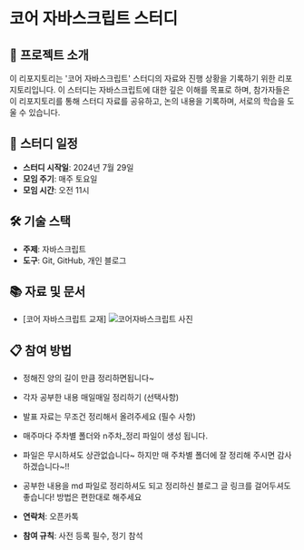 # 코어 자바스크립트 스터디

## 🚀 프로젝트 소개

이 리포지토리는 '코어 자바스크립트' 스터디의 자료와 진행 상황을 기록하기 위한 리포지토리입니다. 이 스터디는 자바스크립트에 대한 깊은 이해를 목표로 하며, 참가자들은 이 리포지토리를 통해 스터디 자료를 공유하고, 논의 내용을 기록하며, 서로의 학습을 도울 수 있습니다.

## 📅 스터디 일정

- **스터디 시작일**: 2024년 7월 29일
- **모임 주기**: 매주 토요일
- **모임 시간**: 오전 11시

## 🛠️ 기술 스택

- **주제**: 자바스크립트 
- **도구**: Git, GitHub, 개인 블로그

## 📚 자료 및 문서
- [코어 자바스크립트 교재]
![코어자바스크립트 사진](https://github.com/user-attachments/assets/39920d36-3a69-456e-93ee-ae7a09c03e87)



## 📋 참여 방법
-  정해진 양의 길이 만큼 정리하면됩니다~
-  각자 공부한 내용 매일매일 정리하기 (선택사항)
-  발표 자료는 무조건 정리해서 올려주세요 (필수 사항)
-  매주마다 주차별 폴더와 n주차_정리 파일이 생성 됩니다.
-  파일은 무시하셔도 상관없습니다~ 하지만 매 주차별 폴더에 잘 정리해 주시면 감사하겠습니다~!!
-  공부한 내용을 md 파일로 정리하셔도 되고 정리하신 블로그 글 링크를 걸어두셔도 좋습니다! 방법은 편한대로 해주세요


- **연락처**: 오픈카톡
- **참여 규칙**: 사전 등록 필수, 정기 참석
